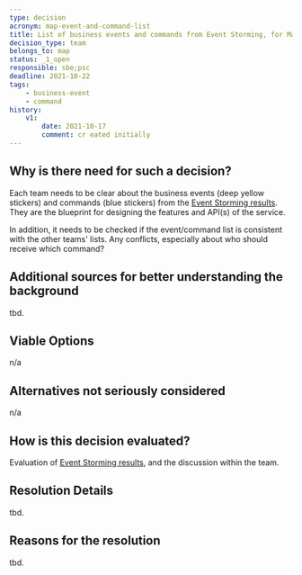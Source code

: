 ```yaml
---
type: decision
acronym: map-event-and-command-list
title: List of business events and commands from Event Storming, for Map service
decision_type: team
belongs_to: map
status: _1_open
responsible: sbe;psc
deadline: 2021-10-22
tags: 
    - business-event
    - command
history:
    v1:
        date: 2021-10-17
        comment: cr eated initially    
---
```


## Why is there need for such a decision?

Each team needs to be clear about the business events (deep yellow stickers) and commands (blue stickers)
from the [Event Storming results](https://miro.com/app/board/o9J_lsQV7ZA=/). They are the blueprint for 
designing the features and API(s) of the service.

In addition, it needs to be checked if the event/command list is consistent with the other teams' lists.
Any conflicts, especially about who should receive which command?

## Additional sources for better understanding the background

tbd.

## Viable Options

n/a

## Alternatives not seriously considered

n/a

## How is this decision evaluated?

Evaluation of [Event Storming results](https://miro.com/app/board/o9J_lsQV7ZA=/), and the discussion within the team.
 
## Resolution Details

tbd.

## Reasons for the resolution

tbd.
